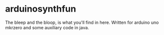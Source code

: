 # arduinosynthfun

The bleep and the bloop, is what you'll find in here.
Written for arduino uno mkrzero and some auxiliary code in java.
